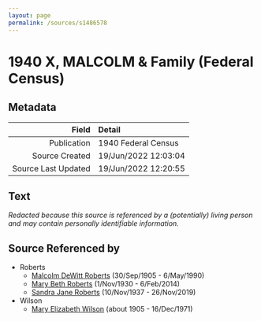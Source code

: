 ```yaml
---
layout: page
permalink: /sources/s1486578
---
```


# 1940 X, MALCOLM & Family (Federal Census)

## Metadata

Field | Detail
---:|:---
Publication | 1940 Federal Census
Source Created | 19/Jun/2022 12:03:04
Source Last Updated | 19/Jun/2022 12:20:55

## Text

_Redacted because this source is referenced by a (potentially) living person and may contain personally identifiable information._

## Source Referenced by

* Roberts
  * [Malcolm DeWitt Roberts](../people/@21721539@-malcolm-dewitt-roberts-b1905-9-30-d1990-5-6.md) (30/Sep/1905 - 6/May/1990)
  * [Mary Beth Roberts](../people/@44331192@-mary-beth-roberts-b1930-11-1-d2014-2-6.md) (1/Nov/1930 - 6/Feb/2014)
  * [Sandra Jane Roberts](../people/@40000604@-sandra-jane-roberts-b1937-11-10-d2019-11-26.md) (10/Nov/1937 - 26/Nov/2019)
* Wilson
  * [Mary Elizabeth Wilson](../people/@99819804@-mary-elizabeth-wilson-b1905-d1971-12-16.md) (about 1905 - 16/Dec/1971)
